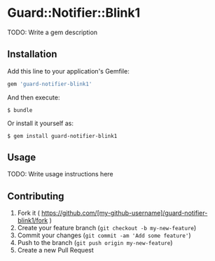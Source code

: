 # Guard::Notifier::Blink1

TODO: Write a gem description

## Installation

Add this line to your application's Gemfile:

```ruby
gem 'guard-notifier-blink1'
```

And then execute:

    $ bundle

Or install it yourself as:

    $ gem install guard-notifier-blink1

## Usage

TODO: Write usage instructions here

## Contributing

1. Fork it ( https://github.com/[my-github-username]/guard-notifier-blink1/fork )
2. Create your feature branch (`git checkout -b my-new-feature`)
3. Commit your changes (`git commit -am 'Add some feature'`)
4. Push to the branch (`git push origin my-new-feature`)
5. Create a new Pull Request
